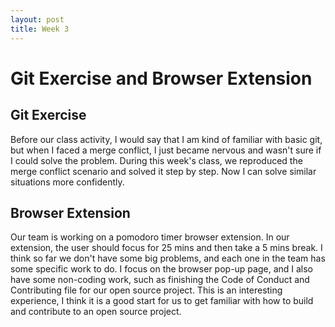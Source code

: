 ```yaml
---
layout: post
title: Week 3
---
```


# Git Exercise and Browser Extension
## Git Exercise
Before our class activity, I would say that I am kind of familiar with basic git, but when I faced a merge conflict, I just became nervous and wasn't sure if I could solve the problem. During this week's class, we reproduced the merge conflict scenario and solved it step by step. Now I can solve similar situations more confidently.

<!--more-->

## Browser Extension
Our team is working on a pomodoro timer browser extension. In our extension, the user should focus for 25 mins and then take a 5 mins break. I think so far we don't have some big problems, and each one in the team has some specific work to do. I focus on the browser pop-up page, and I also have some non-coding work, such as finishing the Code of Conduct and Contributing file for our open source project. This is an interesting experience, I think it is a good start for us to get familiar with how to build and contribute to an open source project.